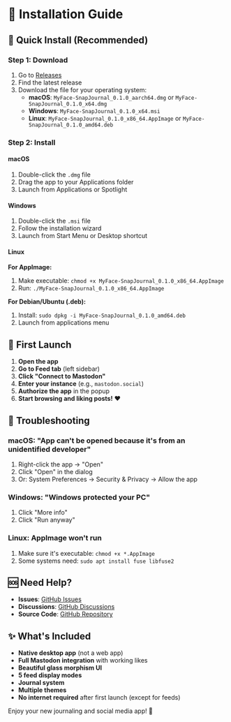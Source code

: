 # 📱 Installation Guide

## 🚀 Quick Install (Recommended)

### **Step 1: Download**
1. Go to [Releases](https://github.com/mhsenkow/myfacesnapjournal/releases)
2. Find the latest release
3. Download the file for your operating system:
   - **macOS**: `MyFace-SnapJournal_0.1.0_aarch64.dmg` or `MyFace-SnapJournal_0.1.0_x64.dmg`
   - **Windows**: `MyFace-SnapJournal_0.1.0_x64.msi`
   - **Linux**: `MyFace-SnapJournal_0.1.0_x86_64.AppImage` or `MyFace-SnapJournal_0.1.0_amd64.deb`

### **Step 2: Install**

#### **macOS**
1. Double-click the `.dmg` file
2. Drag the app to your Applications folder
3. Launch from Applications or Spotlight

#### **Windows**
1. Double-click the `.msi` file
2. Follow the installation wizard
3. Launch from Start Menu or Desktop shortcut

#### **Linux**
**For AppImage:**
1. Make executable: `chmod +x MyFace-SnapJournal_0.1.0_x86_64.AppImage`
2. Run: `./MyFace-SnapJournal_0.1.0_x86_64.AppImage`

**For Debian/Ubuntu (.deb):**
1. Install: `sudo dpkg -i MyFace-SnapJournal_0.1.0_amd64.deb`
2. Launch from applications menu

## 🎯 First Launch

1. **Open the app**
2. **Go to Feed tab** (left sidebar)
3. **Click "Connect to Mastodon"**
4. **Enter your instance** (e.g., `mastodon.social`)
5. **Authorize the app** in the popup
6. **Start browsing and liking posts!** ❤️

## 🔧 Troubleshooting

### **macOS: "App can't be opened because it's from an unidentified developer"**
1. Right-click the app → "Open"
2. Click "Open" in the dialog
3. Or: System Preferences → Security & Privacy → Allow the app

### **Windows: "Windows protected your PC"**
1. Click "More info"
2. Click "Run anyway"

### **Linux: AppImage won't run**
1. Make sure it's executable: `chmod +x *.AppImage`
2. Some systems need: `sudo apt install fuse libfuse2`

## 🆘 Need Help?

- **Issues**: [GitHub Issues](https://github.com/mhsenkow/myfacesnapjournal/issues)
- **Discussions**: [GitHub Discussions](https://github.com/mhsenkow/myfacesnapjournal/discussions)
- **Source Code**: [GitHub Repository](https://github.com/mhsenkow/myfacesnapjournal)

## ✨ What's Included

- **Native desktop app** (not a web app)
- **Full Mastodon integration** with working likes
- **Beautiful glass morphism UI**
- **5 feed display modes**
- **Journal system**
- **Multiple themes**
- **No internet required** after first launch (except for feeds)

Enjoy your new journaling and social media app! 🎪
